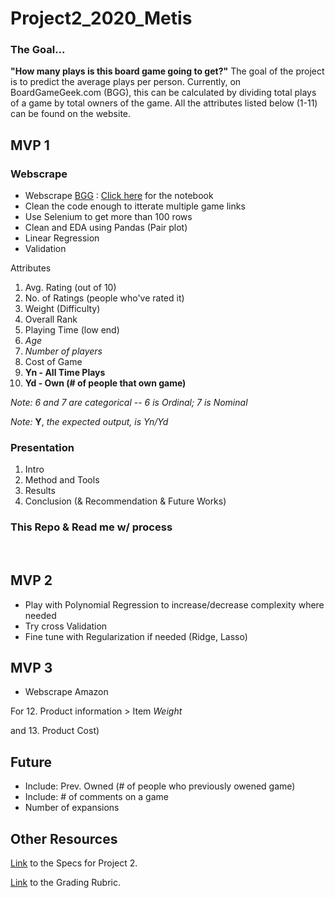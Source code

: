 # Project2_2020_Metis

### The Goal...
**"How many plays is this board game going to get?"** The goal of the project is to predict the average plays per person. Currently, on BoardGameGeek.com (BGG), this can be calculated by dividing total plays of a game by total owners of the game. All the attributes listed below (1-11) can be found on the website.

## MVP 1

### Webscrape
- Webscrape [BGG](https://boardgamegeek.com/boardgame/167791/terraforming-mars) : [Click here](https://github.com/er-arcadio/Project2_2020_Metis/blob/master/Scraping_BGG.ipynb) for the notebook
- Clean the code enough to itterate multiple game links
- Use Selenium to get more than 100 rows
- Clean and EDA using Pandas (Pair plot)
- Linear Regression
- Validation

Attributes
1. Avg. Rating (out of 10)
2. No. of Ratings (people who've rated it)
3. Weight (Difficulty)
4. Overall Rank
5. Playing Time (low end)
6. *Age*
7. *Number of players*
10. Cost of Game
10. **Yn - All Time Plays**
11. **Yd - Own (# of people that own game)**

*Note: 6 and 7 are categorical -- 6 is Ordinal; 7 is Nominal*

*Note:* **Y**, *the expected output, is Yn/Yd*

### Presentation

1. Intro
2. Method and Tools
3. Results
4. Conclusion (& Recommendation & Future Works)

### This Repo & Read me w/ process

<br>

## MVP 2
- Play with Polynomial Regression to increase/decrease complexity where needed
- Try cross Validation
- Fine tune with Regularization if needed (Ridge, Lasso)

## MVP 3
- Webscrape Amazon

For 12. Product information > Item *Weight*

and 13. Product Cost)

## Future
- Include: Prev. Owned (# of people who previously owened game)
- Include: # of comments on a game
- Number of expansions

## Other Resources
[Link](https://github.com/thisismetis/chi20_ds15/blob/master/curriculum/project-02/project-02-introduction/project_02.md) to the Specs for Project 2.

[Link](https://docs.google.com/document/d/1oAJrWNR7HxNJVI2IHUuHArEvBccowLqvPObYbqtH0rs/edit) to the Grading Rubric.
